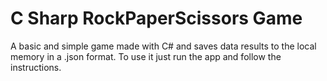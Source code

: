 # C Sharp RockPaperScissors Game
 
A basic and simple game made with C# and saves data results to the local memory in a .json format.
To use it just run the app and follow the instructions.
